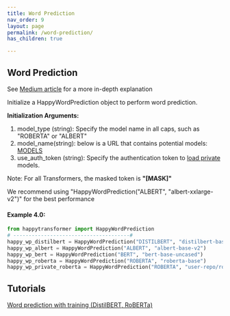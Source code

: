 ```yaml
---
title: Word Prediction
nav_order: 9
layout: page
permalink: /word-prediction/
has_children: true

---
```


## Word Prediction

See [Medium article](https://medium.com/vennify-ai/masked-word-prediction-using-transformer-models-e7b0385f909) for a more in-depth explanation 

Initialize a HappyWordPrediction object to perform word prediction. 

**Initialization Arguments:**
 1. model_type (string): Specify the model name in all caps, such as "ROBERTA" or "ALBERT" 
 2. model_name(string): below is a URL that contains potential models: 
       [MODELS](https://huggingface.co/models?filter=masked-lm)
 3. use_auth_token (string): Specify the authentication token to 
       [load private](https://huggingface.co/transformers/model_sharing.html) models. 

Note: For all Transformers, the masked token is **"[MASK]"**

We recommend using "HappyWordPrediction("ALBERT", "albert-xxlarge-v2")" for the best performance 


#### Example 4.0:
```python
from happytransformer import HappyWordPrediction
# --------------------------------------#
happy_wp_distilbert = HappyWordPrediction("DISTILBERT", "distilbert-base-uncased")  # default
happy_wp_albert = HappyWordPrediction("ALBERT", "albert-base-v2")
happy_wp_bert = HappyWordPrediction("BERT", "bert-base-uncased")
happy_wp_roberta = HappyWordPrediction("ROBERTA", "roberta-base")
happy_wp_private_roberta = HappyWordPrediction("ROBERTA", "user-repo/roberta-base", use_auth_token="123abc")

```
## Tutorials 

[Word prediction with training (DistilBERT, RoBERTa)](https://youtu.be/AWe0PHsPc_M)

